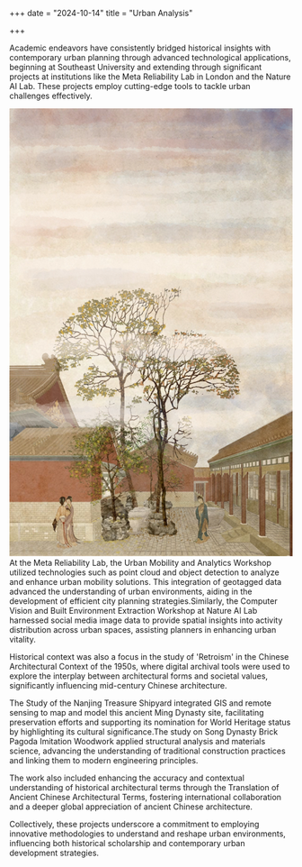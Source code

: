 +++
date = "2024-10-14"
title = "Urban Analysis"

+++

Academic endeavors have consistently bridged historical insights with contemporary urban planning through advanced technological applications, beginning at Southeast University and extending through significant projects at institutions like the Meta Reliability Lab in London and the Nature AI Lab. These projects employ cutting-edge tools to tackle urban challenges effectively.


![about](/images/pic12.jpg)
At the Meta Reliability Lab, the Urban Mobility and Analytics Workshop utilized technologies such as point cloud and object detection to analyze and enhance urban mobility solutions. This integration of geotagged data advanced the understanding of urban environments, aiding in the development of efficient city planning strategies.Similarly, the Computer Vision and Built Environment Extraction Workshop at Nature AI Lab harnessed social media image data to provide spatial insights into activity distribution across urban spaces, assisting planners in enhancing urban vitality.

Historical context was also a focus in the study of 'Retroism' in the Chinese Architectural Context of the 1950s, where digital archival tools were used to explore the interplay between architectural forms and societal values, significantly influencing mid-century Chinese architecture.

The Study of the Nanjing Treasure Shipyard integrated GIS and remote sensing to map and model this ancient Ming Dynasty site, facilitating preservation efforts and supporting its nomination for World Heritage status by highlighting its cultural significance.The study on Song Dynasty Brick Pagoda Imitation Woodwork applied structural analysis and materials science, advancing the understanding of traditional construction practices and linking them to modern engineering principles.

The work also included enhancing the accuracy and contextual understanding of historical architectural terms through the Translation of Ancient Chinese Architectural Terms, fostering international collaboration and a deeper global appreciation of ancient Chinese architecture.

Collectively, these projects underscore a commitment to employing innovative methodologies to understand and reshape urban environments, influencing both historical scholarship and contemporary urban development strategies.

